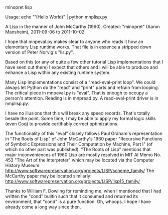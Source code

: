 minopret lisp

Usage: echo "'(Hello World)" | python mnplisp.py 

A Lisp in the manner of John McCarthy (1960).
Created: "minopret" (Aaron Mansheim), 2011-09-06 to 2011-10-02

I hope that mnpeval.py makes clear to anyone who reads it
how an elementary Lisp runtime works. That file is in
essence a stripped down version of Peter Norvig's "lis.py".

Based on this (or any of quite a few other tutorial Lisp
implementations that I have seen out there) I expect that
others and I will be able to produce and enhance a Lisp
within any existing runtime system.

Many Lisp implementations consist of a "read-eval-print loop".
We could always let Python do the "read" and "print" parts and
refrain from looping. The critical piece in mnpeval.py is "eval".
That is enough to occupy a person's attention. Reading is in
mnpread.py. A read-eval-print driver is in mnplisp.py.

I have no illusions that this will break any speed records.
That's totally beside the point. Some time,
I may be able to apply my formal logic skills (even Coq) to
provide certifiably correct optimizations.
 
The functionality of this "eval" closely follows Paul
Graham's representation in "The Roots of Lisp" of John
McCarthy's 1960 paper "Recursive Functions of Symbolic
Expressions and Their Computation by Machine, Part I"
(of which no other part was published). "The Roots of
Lisp" mentions that major inconveniences of 1960 Lisp
are mostly resolved in MIT AI Memo No. 453 "The Art of
the Interpreter" which may be located via the Computer
History Museum:
<http://www.softwarepreservation.org/projects/LISP/scheme_family/>
The McCarthy paper may be located similarly:
<http://www.softwarepreservation.org/projects/LISP/lisp15_family/>

Thanks to William F. Dowling for reminding me,
when I mentioned that I had written the "cond" builtin
such that it consumed and returned its environment,
that "cond" is a pure function. Oh, whoops. I hope
I have already come a long way since then.

